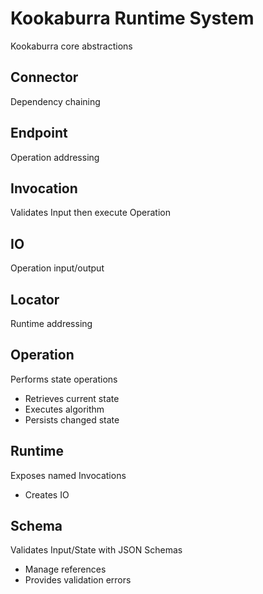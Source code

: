 # Kookaburra Runtime System

Kookaburra core abstractions

## Connector
Dependency chaining

## Endpoint
Operation addressing

## Invocation
Validates Input then execute Operation

## IO
Operation input/output

## Locator
Runtime addressing

## Operation
Performs state operations
- Retrieves current state
- Executes algorithm
- Persists changed state

## Runtime
Exposes named Invocations
- Creates IO

## Schema
Validates Input/State with JSON Schemas
- Manage references
- Provides validation errors

